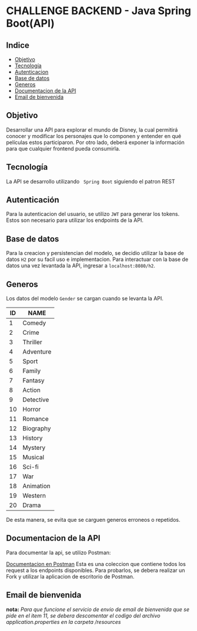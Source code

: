 # CHALLENGE BACKEND - Java Spring Boot(API)

## Indice
- [Objetivo](#id-section1)
- [Tecnología](#id-section2)
- [Autenticacion](#id-section3)
- [Base de datos](#id-section4)
- [Generos](#id-section5)
- [Documentacion de la API](#id-section6)
- [Email de bienvenida](#id-section7)


<div id='id-section1'/>

## Objetivo

Desarrollar una API para explorar el mundo de Disney, la cual permitirá conocer y modificar los
personajes que lo componen y entender en qué películas estos participaron. Por otro lado, deberá
exponer la información para que cualquier frontend pueda consumirla.


<div id='id-section2'/>

## Tecnología

La API se desarrollo utilizando ``` Spring Boot``` siguiendo el patron REST


<div id='id-section3'/>

## Autenticación

Para la autenticacion del usuario, se utilizo ``` JWT ``` para generar los tokens. Estos son necesario para utilizar los endpoints de la API.


<div id='id-section4'/>

## Base de datos

Para la creacion y persistencian del modelo, se decidio utilizar la base de datos ``` H2 ``` por su facil uso e implementacion.
Para interactuar con la base de datos una vez levantada la API, ingresar a ``` localhost:8080/h2 ```.


<div id='id-section5'/>

## Generos

Los datos del modelo ```Gender``` se cargan cuando se levanta la API.

| ID  |	NAME |
|-----|------|
|1	  | Comedy |
|2	  | Crime	|
|3	  | Thriller	|
|4	  | Adventure|
|5	  | Sport	|
|6	  | Family	|
|7	  | Fantasy|
|8	  | Action	|
|9	  | Detective|
|10	| Horror	|
|11	| Romance	|
|12	| Biography|	
|13	| History	|
|14	| Mystery	|
|15	| Musical|	
|16	| Sci-fi|	
|17	| War	|
|18	| Animation|	
|19	| Western|	
|20	| Drama	|

De esta manera, se evita que se carguen generos erroneos o repetidos.


<div id='id-section6'/>

## Documentacion de la API

Para documentar la api, se utilizo Postman:

[Documentacion en Postman](https://www.postman.com/pablo97758/workspace/challenge-alkemy/collection/11694978-f5d65b3a-1640-4fa0-ad4d-4ca53c932ea3?ctx=documentation)
Esta es una coleccion que contiene todos los request a los endpoints disponibles. Para probarlos, se debera realizar un Fork y utilizar la aplicacion de escritorio de Postman.   


<div id='id-section7'/>

## Email de bienvenida

**nota:** _Para que funcione el servicio de envio de email de bienvenida que se pide en el item 11, se debera descomentar el codigo del archivo application.properties en la carpeta /resources_
